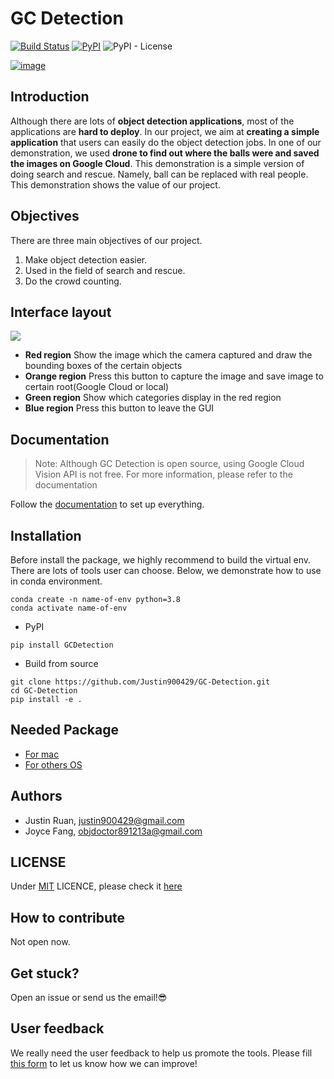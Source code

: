 # GC Detection

[![Build Status](https://travis-ci.com/Justin900429/GC-Detection.svg?branch=main)](https://travis-ci.com/Justin900429/GC-Detection) [![PyPI](https://img.shields.io/pypi/v/GCDetection)](https://pypi.org/project/GCDetection/) ![PyPI - License](https://img.shields.io/pypi/l/GCDetection)

[![image](https://i.imgur.com/rUsc0qX.png)](https://youtu.be/X0PYE7MsEoc)

## Introduction 
Although there are lots of **object detection applications**, most of the applications are **hard to deploy**. In our project, we aim at **creating a simple application** that users can easily do the object detection jobs. In one of our demonstration, we used **drone to find out where the balls were and saved the images on Google Cloud**. This demonstration is a simple version of doing search and rescue. Namely, ball can be replaced with real people. This demonstration shows the value of our project.

## Objectives
There are three main objectives of our project.
1. Make object detection easier.
2. Used in the field of search and rescue.
3. Do the crowd counting.

## Interface layout
![](https://i.imgur.com/qQ8ymkC.jpg)
- **Red region**
    Show the image which the camera captured and draw the bounding boxes of the certain objects
- **Orange region**
    Press this button to capture the image and save image to certain root(Google Cloud or local)
- **Green region**
    Show which categories display in the red region
- **Blue region**
    Press this button to leave the GUI 

## Documentation
> Note: Although GC Detection is open source, using Google Cloud Vision API is not free. For more information, please refer to the documentation
>

Follow the [documentation](https://justin900429.github.io/GC-Detection/Usage) to set up everything.

## Installation
Before install the package, we highly recommend to build the virtual env. There are lots of tools user can choose. Below, we demonstrate how to use in conda environment.

```
conda create -n name-of-env python=3.8
conda activate name-of-env
```

- PyPI
```
pip install GCDetection
```

- Build from source
```
git clone https://github.com/Justin900429/GC-Detection.git
cd GC-Detection
pip install -e .
```

## Needed Package
* [For mac](https://github.com/Justin900429/GC-Detection/blob/main/requirements/mac.txt)
* [For others OS](https://github.com/Justin900429/GC-Detection/blob/main/requirements/common.txt)

## Authors
- Justin Ruan, justin900429@gmail.com
- Joyce Fang, objdoctor891213a@gmail.com

## LICENSE
Under [MIT](https://opensource.org/licenses/MIT) LICENCE, please check it [here](https://github.com/Justin900429/GC-Detection/blob/main/LICENSE.txt)

## How to contribute
Not open now.

## Get stuck?
Open an issue or send us the email!😎

## User feedback
We really need the user feedback to help us promote the tools. Please fill [this form](https://forms.gle/VvnvQTCKrsLraNReA) to let us know how we can improve!






